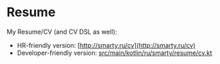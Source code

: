 # Resume
My Resume/CV (and CV DSL as well):
- HR-friendly version: [http://smarty.ru/cv](http://smarty.ru/cv)
- Developer-friendly version: [src/main/kotlin/ru/smarty/resume/cv.kt](src/main/kotlin/ru/smarty/resume/cv.kt)
